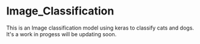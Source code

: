 # Image_Classification
This is an Image classification model using keras to classify cats and dogs. It's a work in progess will be updating soon. 


